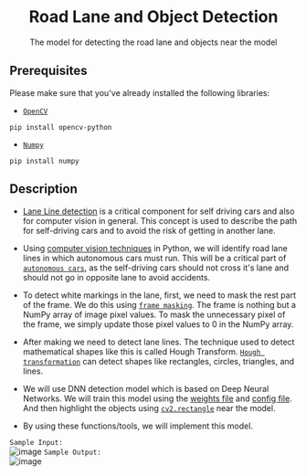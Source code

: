 <h1 align="center">Road Lane and Object Detection</h1>
<p align="center">The model for detecting the road lane and objects near the model</p>

## Prerequisites

Please make sure that you've already installed the following libraries:
- [``OpenCV``](https://r.search.yahoo.com/_ylt=Awr93tEJDi9jD8QbX3YM34lQ;_ylu=Y29sbwNncTEEcG9zAzEEdnRpZAMEc2VjA3Ny/RV=2/RE=1664056969/RO=10/RU=https%3a%2f%2fpypi.org%2fproject%2fopencv-python%2f/RK=2/RS=66fj0VMlhtYnt6V98j1wtxaBjH8-)
```
pip install opencv-python
```
- [``Numpy``](https://r.search.yahoo.com/_ylt=AwrOqO9GES9jnfsbVlUM34lQ;_ylu=Y29sbwNncTEEcG9zAzEEdnRpZAMEc2VjA3Ny/RV=2/RE=1664057798/RO=10/RU=https%3a%2f%2fnumpy.org%2f/RK=2/RS=OYq0vN.qDY0HVDDG7QrUh5arwsE-)
```
pip install numpy
```

## Description

- [Lane Line
detection](https://r.search.yahoo.com/_ylt=AwrOsas2FS9jFPsbDWcM34lQ;_ylu=Y29sbwNncTEEcG9zAzUEdnRpZAMEc2VjA3Ny/RV=2/RE=1664058807/RO=10/RU=https%3a%2f%2fmedium.com%2f%40avi.9006%2fsimple-lane-line-detection-8a2e18aa4adf/RK=2/RS=pWyUjqjXTLSwN_B3N3CblKetH8g-)
is a critical component for self driving cars and also for computer vision in general. This
concept is used to describe the path for self-driving cars and to avoid the risk of getting in another lane.

- Using [computer vision
techniques](https://r.search.yahoo.com/_ylt=AwrOo0OTFC9jjwAcw4EM34lQ;_ylu=Y29sbwNncTEEcG9zAzMEdnRpZAMEc2VjA3Ny/RV=2/RE=1664058644/RO=10/RU=https%3a%2f%2fpythonawesome.com%2fusing-computer-vision-techniques-in-opencv-we-will-identify-road-lane-lines-in-which-autonomous-cars-must-run%2f/RK=2/RS=SuKiodkNkwRsfeCZwSRnoj.yT78-)
in Python, we will identify road lane lines in which autonomous cars must run. This
will be a critical part of [``autonomous
cars``](https://r.search.yahoo.com/_ylt=AwrjaWPPFC9jeOwbsi8M34lQ;_ylu=Y29sbwNncTEEcG9zAzUEdnRpZAMEc2VjA3Ny/RV=2/RE=1664058704/RO=10/RU=https%3a%2f%2fwww.analyticsinsight.net%2fautonomous-cars-the-mystery-in-technology%2f/RK=2/RS=pr_qaz2_ccPdxbjmPZeMwZGnL50-),
as the self-driving cars should not cross it's lane and should not go in
opposite lane to avoid accidents.

- To detect white markings in the lane, first, we need to mask the rest part of the frame. We do this using [``frame
masking``](https://r.search.yahoo.com/_ylt=AwrO6y79FC9jXvMb25gM34lQ;_ylu=Y29sbwNncTEEcG9zAzEEdnRpZAMEc2VjA3Ny/RV=2/RE=1664058750/RO=10/RU=https%3a%2f%2fpyimagesearch.com%2f2021%2f01%2f19%2fimage-masking-with-opencv%2f/RK=2/RS=DYO2bArRF4o7WUUSLKFeMfVutv0-).
The frame is nothing but a NumPy array of image pixel values. To mask the unnecessary pixel of the frame, we
simply update those pixel values to 0 in the NumPy array.

- After making we need to detect lane lines. The technique used to detect mathematical shapes like this is called Hough
Transform. [``Hough
transformation``](https://r.search.yahoo.com/_ylt=Awr9.5pRFC9jFngbGEIM34lQ;_ylu=Y29sbwNncTEEcG9zAzEEdnRpZAMEc2VjA3Nj/RV=2/RE=1664058577/RO=10/RU=https%3a%2f%2fwww.educba.com%2fopencv-hough-transform%2f%23%3a~%3atext%3dWorking%2520of%2520Hough%2520Transform%2520in%2520OpenCV%2520Simple%2520shapes%2cusing%2520HoughLines%2520%2528%2529%2520function%2520and%2520HoughLinesP%2520%2528%2529%2520function./RK=2/RS=lxFJteA5RFZMoMfmHqTQnnHKDvI-)
can detect shapes like rectangles, circles, triangles, and lines.

- We will use DNN detection model which is based on Deep Neural Networks. We will train this model using the [weights
file](https://github.com/ganesh-utla/Road-Lane-and-Object-Detection/blob/main/files/other/frozen_inference_graph.pb) and
[config
file](https://github.com/ganesh-utla/Road-Lane-and-Object-Detection/blob/main/files/other/ssd_mobilenet_v3_large_coco_2020_01_14.pbtxt). And then highlight the objects using [``cv2.rectangle``](https://r.search.yahoo.com/_ylt=AwrOslWSGy9jM80aOIkM34lQ;_ylu=Y29sbwNncTEEcG9zAzEEdnRpZAMEc2VjA3Ny/RV=2/RE=1664060434/RO=10/RU=https%3a%2f%2fwww.geeksforgeeks.org%2fpython-opencv-cv2-rectangle-method%2f/RK=2/RS=D9BP.CYQft07u9dxMw2S7vZNsPk-) 
near the model. 

- By using these functions/tools, we will implement this model.

``Sample Input:``<br>
![image](https://user-images.githubusercontent.com/87692393/192104085-be77ecef-cdc3-4e89-8532-83a9a7750073.png)
``Sample Output:``<br>
![image](https://user-images.githubusercontent.com/87692393/192104344-c4a518bb-6ec8-40c5-8f4d-13c1ff2421d1.png)
